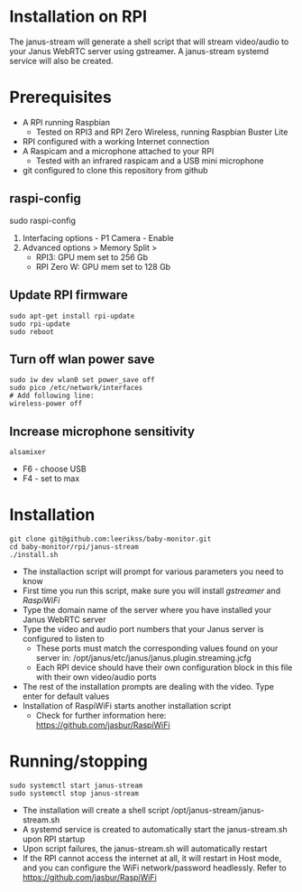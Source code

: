 Installation on RPI
===

The janus-stream will generate a shell script that will stream video/audio to your Janus WebRTC server using gstreamer. A janus-stream systemd service will also be created.

# Prerequisites
- A RPI running Raspbian
  - Tested on RPI3 and RPI Zero Wireless, running Raspbian Buster Lite
- RPI configured with a working Internet connection
- A Raspicam and a microphone attached to your RPI
  - Tested with an infrared raspicam and a USB mini microphone
- git configured to clone this repository from github

## raspi-config
sudo raspi-config
1) Interfacing options - P1 Camera - Enable
2) Advanced options > Memory Split > 
   - RPI3: GPU mem set to 256 Gb
   - RPI Zero W: GPU mem set to 128 Gb

## Update RPI firmware
```console
sudo apt-get install rpi-update
sudo rpi-update
sudo reboot
```

## Turn off wlan power save
```console
sudo iw dev wlan0 set power_save off
sudo pico /etc/network/interfaces
# Add following line:
wireless-power off
```

## Increase microphone sensitivity
```console
alsamixer
```
- F6 - choose USB
- F4 - set to max

# Installation
```console
git clone git@github.com:leerikss/baby-monitor.git
cd baby-monitor/rpi/janus-stream
./install.sh
```
- The installaction script will prompt for various parameters you need to know
- First time you run this script, make sure you will install *gstreamer* and *RaspiWiFi*
- Type the domain name of the server where you have installed your Janus WebRTC server
- Type the video and audio port numbers that your Janus server is configured to listen to
  - These ports must match the corresponding values found on your server in:
    /opt/janus/etc/janus/janus.plugin.streaming.jcfg
  - Each RPI device should have their own configuration block in this file with their own video/audio ports
- The rest of the installation prompts are dealing with the video. Type enter for default values
- Installation of RaspiWiFi starts another installation script
  - Check for further information here: https://github.com/jasbur/RaspiWiFi

# Running/stopping
```console
sudo systemctl start janus-stream
sudo systemctl stop janus-stream
```
- The installation will create a shell script
  /opt/janus-stream/janus-stream.sh
- A systemd service is created to automatically start the janus-stream.sh upon RPI startup
- Upon script failures, the janus-stream.sh will automatically restart
- If the RPI cannot access the internet at all, it will restart in Host mode, and you can configure the WiFi network/password headlessly. Refer to https://github.com/jasbur/RaspiWiFi
